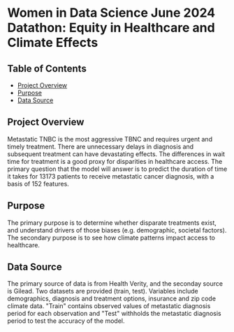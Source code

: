 # Women in Data Science June 2024 Datathon: Equity in Healthcare and Climate Effects

 ## Table of Contents
- [Project Overview](#projectoverview)
- [Purpose](#purpose)
- [Data Source](#datasource)

## Project Overview
Metastatic TNBC is the most aggressive TBNC and requires urgent and timely treatment. There are unnecessary delays in diagnosis and subsequent treatment can have devastating effects. The differences in wait time for treatment is a good proxy for disparities in healthcare access. The primary question that the model will answer is to predict the duration of time it takes for 13173 patients to receive metastatic cancer diagnosis, with a basis of 152 features.

## Purpose
The primary purpose is to determine whether disparate treatments exist, and understand drivers of those biases (e.g. demographic, societal factors).
The secondary purpose is to see how climate patterns impact access to healthcare.

## Data Source
The primary source of data is from Health Verity, and the seconday source is Gilead. Two datasets are provided (train, test). Variables include demographics, diagnosis and treatment options, insurance and zip code climate data. "Train" contains observed values of metastatic diagnosis period for each observation and "Test" withholds the metastatic diagnosis period to test the accuracy of the model.


